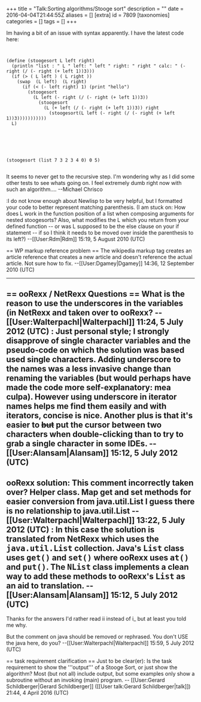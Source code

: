 +++
title = "Talk:Sorting algorithms/Stooge sort"
description = ""
date = 2016-04-04T21:44:55Z
aliases = []
[extra]
id = 7809
[taxonomies]
categories = []
tags = []
+++

Im having a bit of an issue with syntax apparently. I have the latest code here:

```Newlisp


(define (stoogesort L left right) 
  (println "list : " L " left: " left " right: " right " calc: " (- right (/ (- right (+ left 1))3)))
  (if (> ( L left ) ( L right )) 
    (swap  (L left)  (L right) 
      (if (< (- left right) 1) (print "hello")
        (stoogesort
          (L left (- right (/ (- right (+ left 1))3))
            (stoogesort
              (L (+ left (/ (- right (+ left 1))3)) right
                (stoogesort(L left (- right (/ (- right (+ left 1))3)))))))))))
  L)






(stoogesort (list 7 3 2 3 4 0) 0 5)


```

It seems to never get to the recursive step. I'm wondering why as I did some other tests to see whats going on. I feel extremely dumb right now with such an algorithm....
--Michael Chrisco

:I do not know enough about Newlisp to be very helpful, but I formatted your code to better represent matching parenthesis.  (I am stuck on: How does L work in the function position of a list when composing arguments for nested stoogesorts?  Also, what modifies the L which you return from your defined function -- or was L supposed to be the else clause on your if statement -- if so I think it needs to be moved over inside the parenthesis to its left?)  --[[User:Rdm|Rdm]] 15:19, 5 August 2010 (UTC)

== WP markup reference problem ==
The wikipedia markup tag creates an article reference that creates a new article and doesn't reference the actual article.  Not sure how to fix. --[[User:Dgamey|Dgamey]] 14:36, 12 September 2010 (UTC)

----
== ooRexx / NetRexx Questions ==
What is the reason to use the underscores in the variables (in NetRexx and taken over to ooRexx?
--[[User:Walterpachl|Walterpachl]] 11:24, 5 July 2012 (UTC)
: Just personal style; I strongly disapprove of single character variables and the pseudo-code on which the solution was based used single characters.  Adding underscore to the names was a less invasive change than renaming the variables (but would perhaps have made the code more self-explanatory: mea culpa).  However using underscore in iterator names helps me find them easily and with iterators, concise is nice.  Another plus is that it's easier to   <strike>but</strike> put   the cursor between two characters when double-clicking than to try to grab a single character in some IDEs. --[[User:Alansam|Alansam]] 15:12, 5 July 2012 (UTC)
----
ooRexx solution:
 This comment incorrectly taken over?
 Helper class.  Map get and set methods for easier conversion from java.util.List
I guess there is no relationship to java.util.List
 --[[User:Walterpachl|Walterpachl]] 13:22, 5 July 2012 (UTC)
: In this case the solution is translated from NetRexx which uses the <tt>java.util.List</tt> collection.  Java's <tt>List</tt> class uses <tt>get()</tt> and <tt>set()</tt> where ooRexx uses <tt>at()</tt> and <tt>put()</tt>.  The <tt>NList</tt> class implements a clean way to add these methods to ooRexx's <tt>List</tt> as an aid to translation. --[[User:Alansam|Alansam]] 15:12, 5 July 2012 (UTC)
---
Thanks for the answers
I'd rather read ii instead of i_ but at least you told me why.

But the comment on java should be removed or rephrased.
You don't USE the java here, do you?
--[[User:Walterpachl|Walterpachl]] 15:59, 5 July 2012 (UTC)

== task requirement clarification ==
Just to be clear(er):   Is the task requirement to show the '''output''' of a Stooge Sort, or just show the algorithm?   Most (but not all) include output, but some examples only show a subroutine without an invoking (main) program.   -- [[User:Gerard Schildberger|Gerard Schildberger]] ([[User talk:Gerard Schildberger|talk]]) 21:44, 4 April 2016 (UTC)
